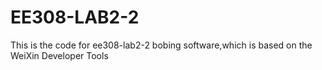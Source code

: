 # EE308-LAB2-2
This is the code for ee308-lab2-2 bobing software,which is based on the WeiXin Developer Tools
